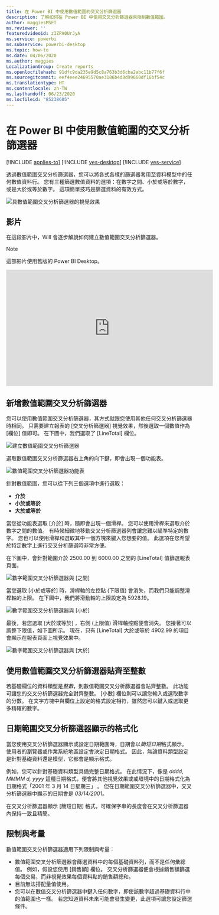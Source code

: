 ```yaml
---
title: 在 Power BI 中使用數值範圍的交叉分析篩選器
description: 了解如何在 Power BI 中使用交叉分析篩選器來限制數值範圍。
author: maggiesMSFT
ms.reviewer: ''
featuredvideoid: zIZPA0UrJyA
ms.service: powerbi
ms.subservice: powerbi-desktop
ms.topic: how-to
ms.date: 04/06/2020
ms.author: maggies
LocalizationGroup: Create reports
ms.openlocfilehash: 91dfc9da235e9d5c8a763b3d6cba2abc11b77f6f
ms.sourcegitcommit: eef4eee24695570ae3186b4d8d99660df16bf54c
ms.translationtype: HT
ms.contentlocale: zh-TW
ms.lasthandoff: 06/23/2020
ms.locfileid: "85238605"
---
```

# <a name="use-the-numeric-range-slicer-in-power-bi"></a>在 Power BI 中使用數值範圍的交叉分析篩選器

[!INCLUDE [applies-to](../includes/applies-to.md)] [!INCLUDE [yes-desktop](../includes/yes-desktop.md)] [!INCLUDE [yes-service](../includes/yes-service.md)]

透過數值範圍交叉分析篩選器，您可以將各式各樣的篩選器套用至資料模型中的任何數值資料行。 您有三種篩選數值資料的選項：在數字之間、小於或等於數字，或是大於或等於數字。 這項簡單技巧是篩選資料的有效方式。

![具數值範圍交叉分析篩選器的視覺效果](media/desktop-slicer-numeric-range/desktop-slicer-numeric-range-0.png)

## <a name="video"></a>影片

在這段影片中，Will 會逐步解說如何建立數值範圍交叉分析篩選器。

> [!NOTE]
> 這部影片使用舊版的 Power BI Desktop。

<iframe width="560" height="315" src="https://www.youtube.com/embed/zIZPA0UrJyA" frameborder="0" allowfullscreen></iframe> 


## <a name="add-a-numeric-range-slicer"></a>新增數值範圍交叉分析篩選器

您可以使用數值範圍交叉分析篩選器，其方式就跟您使用其他任何交叉分析篩選器時相同。 只需要建立報表的 [交叉分析篩選器]  視覺效果，然後選取一個數值作為 [欄位]  值即可。 在下圖中，我們選取了 [LineTotal]  欄位。

![建立數值範圍交叉分析篩選器](media/desktop-slicer-numeric-range/desktop-slicer-numeric-range-1-create.png)

選取數值範圍交叉分析篩選器右上角的向下鍵，即會出現一個功能表。

![數值範圍交叉分析篩選器功能表](media/desktop-slicer-numeric-range/desktop-slicer-numeric-range-2-between.png)

針對數值範圍，您可以從下列三個選項中進行選取：

* **介於**
* **小於或等於**
* **大於或等於**

當您從功能表選取 [介於]  時，隨即會出現一個滑桿。 您可以使用滑桿來選取介於數字之間的數值。 有時候細微地移動交叉分析篩選器列會讓您難以瞄準特定的數字。 您也可以使用滑桿和選取其中一個方塊來鍵入您想要的值。 此選項在您希望於特定數字上進行交叉分析篩選時非常方便。

在下圖中，會針對範圍介於 2500.00 到 6000.00 之間的 [LineTotal]  值篩選報表頁面。

![數字範圍交叉分析篩選器與 [之間]](media/desktop-slicer-numeric-range/desktop-slicer-numeric-range-3-between-range.png)

當您選取 [小於或等於]  時，滑桿軸的左控點 (下限值) 會消失，而我們只能調整滑桿軸的上限。 在下圖中，我們將滑動軸的上限設定為 5928.19。

![數字範圍交叉分析篩選器與 [小於]](media/desktop-slicer-numeric-range/desktop-slicer-numeric-range-4-less-than.png)

最後，若您選取 [大於或等於]  ，右側 (上限值) 滑桿軸控點便會消失。 您接著可以調整下限值，如下圖所示。 現在，只有 [LineTotal]  大於或等於 4902.99 的項目會顯示在報表頁面上視覺效果中。

![數字範圍交叉分析篩選器與 [大於]](media/desktop-slicer-numeric-range/desktop-slicer-numeric-range-5-greater-than.png)

## <a name="snap-to-whole-numbers-with-the-numeric-range-slicer"></a>使用數值範圍交叉分析篩選器貼齊至整數

若基礎欄位的資料類型是*整數*，則數值範圍交叉分析篩選器會貼齊整數。 此功能可讓您的交叉分析篩選器完全對齊整數。 [小數]  欄位則可以讓您輸入或選取數字的分數。 在文字方塊中與欄位上設定的格式設定相符，雖然您可以鍵入或選取更多精確的數字。

## <a name="display-formatting-with-the-date-range-slicer"></a>日期範圍交叉分析篩選器顯示的格式化

當您使用交叉分析篩選器顯示或設定日期範圍時，日期會以*簡短日期*格式顯示。 使用者的瀏覽器或作業系統地區設定會決定日期格式。 因此，無論資料類型設定是針對基礎資料還是模型，它都會是顯示格式。

例如，您可以針對基礎資料類型具備完整日期格式。 在此情況下，像是 *dddd, MMMM d, yyyy* 這種日期格式，便會將其他視覺效果或或環境中的日期格式化為日期格式「2001 年 3 月 14 日星期三」  。 但在日期範圍交叉分析篩選器中，交叉分析篩選器中顯示的日期會是 *03/14/2001*。

在交叉分析篩選器顯示 [簡短日期] 格式，可確保字串的長度會在交叉分析篩選器內保持一致且精簡。

## <a name="limitations-and-considerations"></a>限制與考量

數值範圍交叉分析篩選器適用下列限制與考量：

* 數值範圍交叉分析篩選器會篩選資料中的每個基礎資料列，而不是任何彙總值。 例如，假設您使用 [銷售額]  欄位。 交叉分析篩選器便會根據銷售額篩選每個交易，而非視覺效果每個資料點的銷售額總和。
* 目前無法搭配量值使用。
* 您可以在數值交叉分析篩選器中鍵入任何數字，即使該數字超過基礎資料行中的值範圍也一樣。 若您知道資料未來可能會發生變更，此選項可讓您設定篩選條件。
